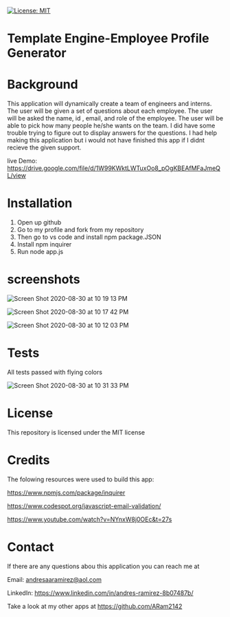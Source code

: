 [![License: MIT](https://img.shields.io/badge/License-MIT-yellow.svg)](https://opensource.org/licenses/MIT)
# Template Engine-Employee Profile Generator

# Background

This application will dynamically create a team of engineers and interns. The user will be given a set of questions about each employee. The user will be asked the name, id , email, and role of the employee. The user will be able to pick how many people he/she wants on the team. I did have some trouble trying to figure out to display answers for the questions. I had help making this application but i would not have finished this app if I didnt recieve the given support.

live Demo: https://drive.google.com/file/d/1W99KWktLWTuxOo8_pOgKBEAfMFaJmeQL/view

# Installation

1. Open up github
2. Go to my profile and fork from my repository
3. Then go to vs code and install npm package.JSON
4. Install npm inquirer
5. Run node app.js

# screenshots

![Screen Shot 2020-08-30 at 10 19 13 PM](https://user-images.githubusercontent.com/65634748/91676838-181fde80-eb0f-11ea-8672-85dddf6eaf8f.png)


![Screen Shot 2020-08-30 at 10 17 42 PM](https://user-images.githubusercontent.com/65634748/91676688-a8a9ef00-eb0e-11ea-8b69-63d1bb1a821e.png)


![Screen Shot 2020-08-30 at 10 12 03 PM](https://user-images.githubusercontent.com/65634748/91676606-64b6ea00-eb0e-11ea-8856-fc121739d9e4.png)


# Tests

All tests passed with flying colors

![Screen Shot 2020-08-30 at 10 31 33 PM](https://user-images.githubusercontent.com/65634748/91677450-b6607400-eb10-11ea-8544-a8ec425e0e03.png)


# License

This repository is licensed under the MIT license

# Credits

The folowing resources were used to build this app:

https://www.npmjs.com/package/inquirer

https://www.codespot.org/javascript-email-validation/

https://www.youtube.com/watch?v=NYnxW8j0OEc&t=27s

# Contact

If there are any questions abou this application you can reach me at

Email: andresaaramirez@aol.com

LinkedIn: https://www.linkedin.com/in/andres-ramirez-8b07487b/

Take a look at my other apps at https://github.com/ARam2142